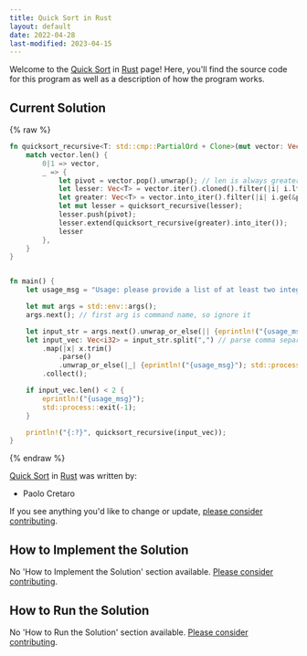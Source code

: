 ```yaml
---
title: Quick Sort in Rust
layout: default
date: 2022-04-28
last-modified: 2023-04-15
---
```


Welcome to the [Quick Sort](https://sampleprograms.io/projects/quick-sort) in [Rust](https://sampleprograms.io/languages/rust) page! Here, you'll find the source code for this program as well as a description of how the program works.

## Current Solution

{% raw %}

```rust
fn quicksort_recursive<T: std::cmp::PartialOrd + Clone>(mut vector: Vec<T>) -> Vec<T> {
    match vector.len() {
        0|1 => vector,
        _ => {
            let pivot = vector.pop().unwrap(); // len is always greater than 1 here, so this is safe
            let lesser: Vec<T> = vector.iter().cloned().filter(|i| i.lt(&pivot)).collect();
            let greater: Vec<T> = vector.into_iter().filter(|i| i.ge(&pivot)).collect();
            let mut lesser = quicksort_recursive(lesser);
            lesser.push(pivot);
            lesser.extend(quicksort_recursive(greater).into_iter());
            lesser
        },
    }
}


fn main() {
    let usage_msg = "Usage: please provide a list of at least two integers to sort in the format \"1, 2, 3, 4, 5\"";

    let mut args = std::env::args();
    args.next(); // first arg is command name, so ignore it

    let input_str = args.next().unwrap_or_else(|| {eprintln!("{usage_msg}"); std::process::exit(-1)});
    let input_vec: Vec<i32> = input_str.split(",") // parse comma separated input into a i32 vector
        .map(|x| x.trim()
            .parse()
            .unwrap_or_else(|_| {eprintln!("{usage_msg}"); std::process::exit(-1)}))
        .collect();

    if input_vec.len() < 2 {
        eprintln!("{usage_msg}");
        std::process::exit(-1);
    }

    println!("{:?}", quicksort_recursive(input_vec));
}
```

{% endraw %}

[Quick Sort](https://sampleprograms.io/projects/quick-sort) in [Rust](https://sampleprograms.io/languages/rust) was written by:

- Paolo Cretaro

If you see anything you'd like to change or update, [please consider contributing](https://github.com/TheRenegadeCoder/sample-programs).

## How to Implement the Solution

No 'How to Implement the Solution' section available. [Please consider contributing](https://github.com/TheRenegadeCoder/sample-programs-website).

## How to Run the Solution

No 'How to Run the Solution' section available. [Please consider contributing](https://github.com/TheRenegadeCoder/sample-programs-website).